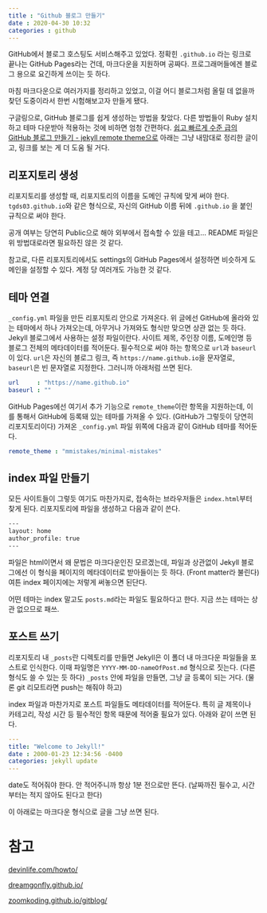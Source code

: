 ```yaml
---
title : "Github 블로그 만들기"
date : 2020-04-30 10:32
categories : github
---
```


GitHub에서 블로그 호스팅도 서비스해주고 있었다. 정확힌 `.github.io` 라는 링크로 끝나는 GitHub Pages라는 건데, 마크다운을 지원하며 공짜다. 프로그래머들에겐 블로그 용으로 요긴하게 쓰이는 듯 하다.

 마침 마크다운으로 여러가지를 정리하고 있었고, 이걸 어디 블로그처럼 올릴 데 없을까 찾던 도중이라서 한번 시험해보고자 만들게 됐다.

 구글링으로, GitHub 블로그를 쉽게 생성하는 방법을 찾았다. 다른 방법들이 Ruby 설치하고 테마 다운받아 적용하는 것에 비하면 엄청 간편하다. [쉽고 빠르게 수준 급의 GitHub 블로그 만들기 - jekyll remote theme으로](https://dreamgonfly.github.io/2018/01/27/jekyll-remote-theme.html) 아래는 그냥 내맘대로 정리한 글이고, 링크를 보는 게 더 도움 될 거다.



## 리포지토리 생성

 리포지토리를 생성할 때, 리포지토리의 이름을 도메인 규칙에 맞게 써야 한다. `tgds03.github.io`와 같은 형식으로, 자신의 GitHub 이름 뒤에 `.github.io` 을 붙인 규칙으로 써야 한다.

 공개 여부는 당연히 Public으로 해야 외부에서 접속할 수 있을 테고... README 파일은 위 방법대로라면 필요하진 않은 것 같다.

 참고로, 다른 리포지토리에서도 settings의 GitHub Pages에서 설정하면 비슷하게 도메인을 설정할 수 있다. 계정 당 여러개도 가능한 것 같다.



## 테마 연결

 `_config.yml` 파일을 만든 리포지토리 안으로 가져온다. 위 글에선 GitHub에 올라와 있는 테마에서 하나 가져오는데, 아무거나 가져와도 형식만 맞으면 상관 없는 듯 하다. Jekyll 블로그에서 사용하는 설정 파일이란다. 사이트 제목, 주인장 이름, 도메인명 등 블로그 전체의 메타데이터를 적어둔다. 필수적으로 써야 하는 항목으로 `url`과 `baseurl`이 있다. `url`은 자신의 블로그 링크, 즉 `https://name.github.io`을 문자열로, `baseurl`은 빈 문자열로 지정한다. 그러니까 아래처럼 쓰면 된다.

```yaml
url		: "https://name.github.io"
baseurl	: ""
```



 GitHub Pages에선 여기서 추가 기능으로 `remote_theme`이란 항목을 지원하는데, 이를 통해서 GitHub에 등록돼 있는 테마를 가져올 수 있다. (GitHub가 그렇듯이 당연히 리포지토리이다) 가져온 `_config.yml` 파일 위쪽에 다음과 같이 GitHub 테마를 적어둔다. 

```yaml
remote_theme : "mmistakes/minimal-mistakes"
```



## index 파일 만들기

 모든 사이트들이 그렇듯 여기도 마찬가지로, 접속하는 브라우저들은 `index.html`부터 찾게 된다. 리포지토리에 파일을 생성하고 다음과 같이 쓴다.

```html
---
layout: home
author_profile: true
---
```

 파일은 html이면서 왜 문법은 마크다운인진 모르겠는데, 파일과 상관없이 Jekyll 블로그에선 이 형식을 페이지의 메타데이터로 받아들이는 듯 하다. (Front matter라 불린다) 여튼 index 페이지에는 저렇게 써놓으면 된단다.

 어떤 테마는 index 말고도 `posts.md`라는 파일도 필요하다고 한다. 지금 쓰는 테마는 상관 없으므로 패쓰.



## 포스트 쓰기

  리포지토리 내 `_posts`란 디렉토리를 만들면 Jekyll은 이 폴더 내 마크다운 파일들을 포스트로 인식한다. 이때 파일명은 `YYYY-MM-DD-nameOfPost.md` 형식으로 짓는다. (다른 형식도 쓸 수 있는 듯 하다) `_posts` 안에 파일을 만들면, 그냥 글 등록이 되는 거다. (물론 git 리모트라면 push는 해줘야 하고)

 index 파일과 마찬가지로 포스트 파일들도 메타데이터를 적어둔다. 특히 글 제목이나 카테고리, 작성 시간 등 필수적인 항목 때문에 적어줄 필요가 있다. 아래와 같이 쓰면 된다.

```yaml
---
title: "Welcome to Jekyll!"
date : 2000-01-23 12:34:56 -0400
categories: jekyll update
---
```

 date도 적어줘야 한다. 안 적어주니까 항상 1분 전으로만 뜬다. (날짜까진 필수고, 시간부터는 적지 않아도 된다고 한다)

 이 아래로는 마크다운 형식으로 글을 그냥 쓰면 된다.



# 참고

[devinlife.com/howto/](https://devinlife.com/howto/)

[dreamgonfly.github.io/](https://dreamgonfly.github.io/2018/01/27/jekyll-remote-theme.html)

[zoomkoding.github.io/gitblog/](https://zoomkoding.github.io/gitblog/2019/08/18/git-blog-2.html)